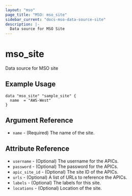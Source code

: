 ```yaml
---
layout: "mso"
page_title: "MSO: mso_site"
sidebar_current: "docs-mso-data-source-site"
description: |-
  Data source for MSO Site
---
```


# mso_site #

Data source for MSO site

## Example Usage ##

```hcl
data "mso_site" "sample_site" {
  name  = "AWS-West"
}
```

## Argument Reference ##

* `name` - (Required) The name of the site.

## Attribute Reference ##

* `username` - (Optional) The username for the APICs.
* `password` - (Optional) The password for the APICs.
* `apic_site_id` - (Optional) The site ID of the APICs.
* `urls` - (Optional) A list of URLs to reference the APICs.
* `labels` - (Optional) The labels for this site.
* `locations` - (Optional) Location of the site.
